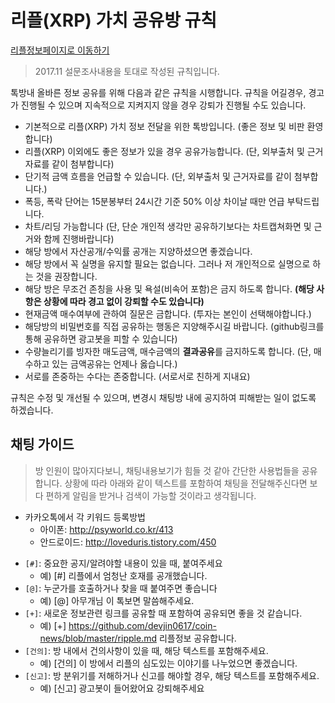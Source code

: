 # 리플(XRP) 가치 공유방 규칙

[리플정보페이지로 이동하기](https://github.com/devjin0617/coin-news/blob/master/ripple.md)

> 2017.11 설문조사내용을 토대로 작성된 규칙입니다.

톡방내 올바른 정보 공유를 위해 다음과 같은 규칙을 시행합니다. 규칙을 어길경우, 경고가 진행될 수 있으며 지속적으로 지켜지지 않을 경우 강퇴가 진행될 수도 있습니다.

- 기본적으로 리플(XRP) 가치 정보 전달을 위한 톡방입니다. (좋은 정보 및 비판 환영합니다)
- 리플(XRP) 이외에도 좋은 정보가 있을 경우 공유가능합니다. (단, 외부출처 및 근거자료를 같이 첨부합니다)
- 단기적 금액 흐름을 언급할 수 있습니다. (단, 외부출처 및 근거자료를 같이 첨부합니다.)
- 폭등, 폭락 단어는 15분봉부터 24시간 기준 50% 이상 차이날 때만 언급 부탁드립니다.
- 차트/리딩 가능합니다 (단, 단순 개인적 생각만 공유하기보다는 차트캡쳐화면 및 근거와 함께 진행바랍니다)
- 해당 방에서 자산공개/수익률 공개는 지양하셨으면 좋겠습니다.
- 해당 방에서 꼭 실명을 유지할 필요는 없습니다. 그러나 저 개인적으로 실명으로 하는 것을 권장합니다.
- 해당 방은 무조건 존칭을 사용 및 욕설(비속어 포함)은 금지 하도록 합니다. **(해당 사항은 상황에 따라 경고 없이 강퇴할 수도 있습니다)**
- 현재금액 매수여부에 관하여 질문은 금합니다. (투자는 본인이 선택해야합니다.)
- 해당방의 비밀번호를 직접 공유하는 행동은 지양해주시길 바랍니다. (github링크를 통해 공유하면 광고봇을 피할 수 있습니다)
- 수량늘리기를 빙자한 매도금액, 매수금액의 **결과공유**를 금지하도록 합니다. (단, 매수하고 있는 금액공유는 언제나 옳습니다.)
- 서로를 존중하는 수다는 존중합니다. (서로서로 친하게 지내요)

규칙은 수정 및 개선될 수 있으며, 변경시 채팅방 내에 공지하여 피해받는 일이 없도록 하겠습니다.

## 채팅 가이드

> 방 인원이 많아지다보니, 채팅내용보기가 힘들 것 같아 간단한 사용법들을 공유합니다. 상황에 따라 아래와 같이 텍스트를 포함하여 채팅을 전달해주신다면 보다 편하게 알림을 받거나 검색이 가능할 것이라고 생각됩니다.

* 카카오톡에서 각 키워드 등록방법
  - 아이폰: http://psyworld.co.kr/413
  - 안드로이드: http://loveduris.tistory.com/450

- `[#]`: 중요한 공지/알려야할 내용이 있을 때, 붙여주세요
  - 예) [#] 리플에서 엄청난 호재를 공개했습니다.
- `[@]`: 누군가를 호출하거나 찾을 때 붙여주면 좋습니다
  - 예) [@] 아무개님 이 톡보면 말씀해주세요.
- `[+]`: 새로운 정보관련 링크를 공유할 때 포함하여 공유되면 좋을 것 같습니다.
  - 예) [+] https://github.com/devjin0617/coin-news/blob/master/ripple.md 리플정보 공유합니다.
- `[건의]`: 방 내에서 건의사항이 있을 때, 해당 텍스트를 포함해주세요.
  - 예) [건의] 이 방에서 리플의 심도있는 이야기를 나누었으면 좋겠습니다.
- `[신고]`: 방 분위기를 저해하거나 신고를 해야할 경우, 해당 텍스트를 포함해주세요.
  - 예) [신고] 광고봇이 들어왔어요 강퇴해주세요


